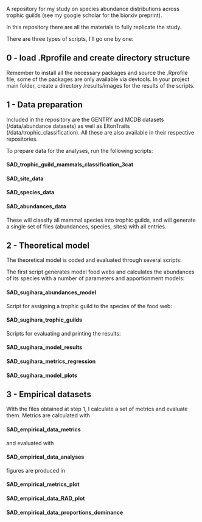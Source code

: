 A repository for my study on species abundance distributions across trophic guilds (see my google scholar for the biorxiv preprint).

In this repository there are all the materials to fully replicate the study.

There are three types of scripts, I'll go one by one:

## 0 - load .Rprofile and create directory structure ##

Remember to install all the necessary packages and source the .Rprofile file, some of the packages are only available via devtools. In your project main folder, create a directory /results/images for the results of the scripts.

## 1 - Data preparation ##

Included in the repository are the GENTRY and MCDB datasets (/data/abundance datasets) as well as EltonTraits (/data/trophic_classification).
All these are also available in their respective repositories.

To prepare data for the analyses, run the following scripts:

#### SAD_trophic_guild_mammals_classification_3cat ####
#### SAD_site_data ####
#### SAD_species_data ####
#### SAD_abundances_data ####

These will classify all mammal species into trophic guilds, and will generate a single set of files (abundances, species, sites) with all entries.

## 2 - Theoretical model ##

The theoretical model is coded and evaluated through several scripts:

The first script generates model food webs and calculates the abundances of its species with a number of parameters and apportionment models:

#### SAD_sugihara_abundances_model ####

Script for assigning a trophic guild to the species of the food web:

#### SAD_sugihara_trophic_guilds ####

Scripts for evaluating and printing the results:

#### SAD_sugihara_model_results ####
#### SAD_sugihara_metrics_regression ####
#### SAD_sugihara_model_plots ####

## 3 - Empirical datasets ##

With the files obtained at step 1, I calculate a set of metrics and evaluate them. Metrics are calculated with

#### SAD_empirical_data_metrics ####

and evaluated with

#### SAD_empirical_data_analyses ####

figures are produced in

#### SAD_empirical_metrics_plot ####
#### SAD_empirical_data_RAD_plot ####
#### SAD_empirical_data_proportions_dominance ####









